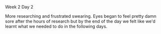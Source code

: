 Week 2 Day 2 

More researching and frustrated swearing. Eyes began to feel pretty damn sore after the hours of research but by the end of the day we felt like we'd learnt what we needed to do in the following days.
